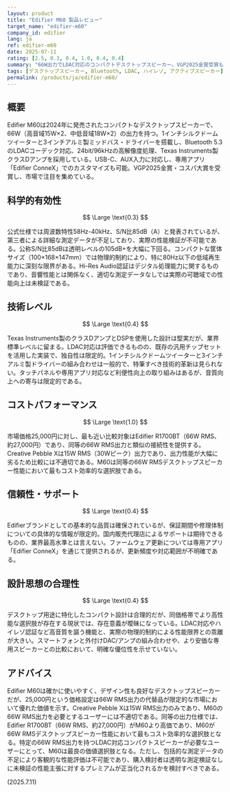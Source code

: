 ```yaml
---
layout: product
title: "Edifier M60 製品レビュー"
target_name: "edifier-m60"
company_id: edifier
lang: ja
ref: edifier-m60
date: 2025-07-11
rating: [2.5, 0.3, 0.4, 1.0, 0.4, 0.4]
summary: "66W出力でLDAC対応のコンパクトデスクトップスピーカー。VGP2025金賞受賞も、測定データ不足により性能検証が不可能で、科学的有効性は厳しい評価となる。ただし、同等の66W RMS製品と比較して優れたコストパフォーマンスを示す。"
tags: [デスクトップスピーカー, Bluetooth, LDAC, ハイレゾ, アクティブスピーカー]
permalink: /products/ja/edifier-m60/
---
```


## 概要

Edifier M60は2024年に発売されたコンパクトなデスクトップスピーカーで、66W（高音域15W×2、中低音域18W×2）の出力を持つ。1インチシルクドームツイーターと3インチアルミ製ミッドバス・ドライバーを搭載し、Bluetooth 5.3のLDACコーデック対応、24bit/96kHzの高解像度処理、Texas Instruments製クラスDアンプを採用している。USB-C、AUX入力に対応し、専用アプリ「Edifier ConneX」でのカスタマイズも可能。VGP2025金賞・コスパ大賞を受賞し、市場で注目を集めている。

## 科学的有効性

$$ \Large \text{0.3} $$

公式仕様では周波数特性58Hz-40kHz、S/N比85dB（A）と発表されているが、第三者による詳細な測定データが不足しており、実際の性能検証が不可能である。公称S/N比85dBは透明レベルの105dB+を大幅に下回る。コンパクトな筐体サイズ（100×168×147mm）では物理的制約により、特に80Hz以下の低域再生能力に深刻な限界がある。Hi-Res Audio認証はデジタル処理能力に関するものであり、音響性能とは関係なく、適切な測定データなしでは実際の可聴域での性能向上は未検証である。

## 技術レベル

$$ \Large \text{0.4} $$

Texas Instruments製のクラスDアンプとDSPを使用した設計は堅実だが、業界標準レベルに留まる。LDAC対応は評価できるものの、既存の汎用チップセットを活用した実装で、独自性は限定的。1インチシルクドームツイーターと3インチアルミ製ドライバーの組み合わせは一般的で、特筆すべき技術的革新は見られない。タッチパネルや専用アプリ対応など利便性向上の取り組みはあるが、音質向上への寄与は限定的である。

## コストパフォーマンス

$$ \Large \text{1.0} $$

市場価格25,000円に対し、最も近い比較対象はEdifier R1700BT（66W RMS、約27,000円）であり、同等の66W RMS出力と類似の接続性を提供する。Creative Pebble Xは15W RMS（30Wピーク）出力であり、出力性能が大幅に劣るため比較には不適切である。M60は同等の66W RMSデスクトップスピーカー性能において最もコスト効率的な選択肢である。

## 信頼性・サポート

$$ \Large \text{0.4} $$

Edifierブランドとしての基本的な品質は確保されているが、保証期間や修理体制についての具体的な情報が限定的。国内販売代理店によるサポートは期待できるものの、業界最高水準とは言えない。ファームウェア更新については専用アプリ「Edifier ConneX」を通じて提供されるが、更新頻度や対応範囲が不明確である。

## 設計思想の合理性

$$ \Large \text{0.4} $$

デスクトップ用途に特化したコンパクト設計は合理的だが、同価格帯でより高性能な選択肢が存在する現状では、存在意義が曖昧になっている。LDAC対応やハイレゾ認証など高音質を謳う機能と、実際の物理的制約による性能限界との乖離が大きい。スマートフォンと外付けDAC/アンプの組み合わせや、より安価な専用スピーカーとの比較において、明確な優位性を示せていない。

## アドバイス

Edifier M60は確かに使いやすく、デザイン性も良好なデスクトップスピーカーだが、25,000円という価格設定は66W RMS出力の代替品が限定的な市場において優れた価値を示す。Creative Pebble Xは15W RMS出力のみであり、M60の66W RMS出力を必要とするユーザーには不適切である。同等の出力仕様では、Edifier R1700BT（66W RMS、約27,000円）がM60より高価であり、M60が66W RMSデスクトップスピーカー性能において最もコスト効率的な選択肢となる。特定の66W RMS出力を持つLDAC対応コンパクトスピーカーが必要なユーザーにとって、M60は最良の価値選択肢となる。ただし、包括的な測定データの不足により客観的な性能評価は不可能であり、購入検討者は透明な測定検証なしに未検証の性能主張に対するプレミアムが正当化されるかを検討すべきである。

(2025.7.11)